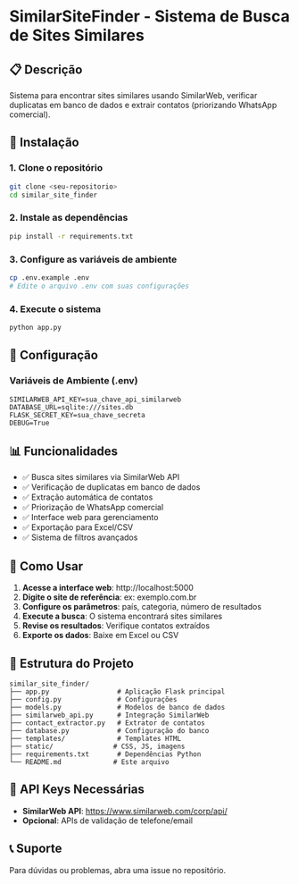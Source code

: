 # SimilarSiteFinder - Sistema de Busca de Sites Similares

## 📋 Descrição
Sistema para encontrar sites similares usando SimilarWeb, verificar duplicatas em banco de dados e extrair contatos (priorizando WhatsApp comercial).

## 🚀 Instalação

### 1. Clone o repositório
```bash
git clone <seu-repositorio>
cd similar_site_finder
```

### 2. Instale as dependências
```bash
pip install -r requirements.txt
```

### 3. Configure as variáveis de ambiente
```bash
cp .env.example .env
# Edite o arquivo .env com suas configurações
```

### 4. Execute o sistema
```bash
python app.py
```

## 🔧 Configuração

### Variáveis de Ambiente (.env)
```env
SIMILARWEB_API_KEY=sua_chave_api_similarweb
DATABASE_URL=sqlite:///sites.db
FLASK_SECRET_KEY=sua_chave_secreta
DEBUG=True
```

## 📊 Funcionalidades

- ✅ Busca sites similares via SimilarWeb API
- ✅ Verificação de duplicatas em banco de dados
- ✅ Extração automática de contatos
- ✅ Priorização de WhatsApp comercial
- ✅ Interface web para gerenciamento
- ✅ Exportação para Excel/CSV
- ✅ Sistema de filtros avançados

## 🎯 Como Usar

1. **Acesse a interface web**: http://localhost:5000
2. **Digite o site de referência**: ex: exemplo.com.br
3. **Configure os parâmetros**: país, categoria, número de resultados
4. **Execute a busca**: O sistema encontrará sites similares
5. **Revise os resultados**: Verifique contatos extraídos
6. **Exporte os dados**: Baixe em Excel ou CSV

## 📁 Estrutura do Projeto

```
similar_site_finder/
├── app.py                 # Aplicação Flask principal
├── config.py              # Configurações
├── models.py              # Modelos de banco de dados
├── similarweb_api.py      # Integração SimilarWeb
├── contact_extractor.py   # Extrator de contatos
├── database.py            # Configuração do banco
├── templates/             # Templates HTML
├── static/               # CSS, JS, imagens
├── requirements.txt       # Dependências Python
└── README.md             # Este arquivo
```

## 🔑 API Keys Necessárias

- **SimilarWeb API**: https://www.similarweb.com/corp/api/
- **Opcional**: APIs de validação de telefone/email

## 📞 Suporte

Para dúvidas ou problemas, abra uma issue no repositório.
